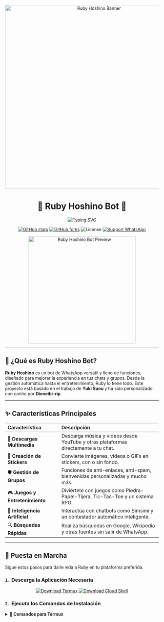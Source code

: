 <div align="center">
  <img src="https://i.imgur.com/u4sYHGA.png" alt="Ruby Hoshino Banner" width="600"/>
  <h1>🌸 Ruby Hoshino Bot 🌸</h1>
</div>

<p align="center">
  <a href="https://git.io/typing-svg">
    <img src="https://readme-typing-svg.demolab.com?font=Fira+Code&weight=700&size=25&pause=1000&color=F75389&center=true&vCenter=true&width=500&lines=✨+Bienvenido+al+repositorio+oficial+✨;Un+bot+multifuncional+para+WhatsApp;Creado+con+Node.js+y+pasión;¡Gracias+por+estar+aquí!+💖" alt="Typing SVG">
  </a>
</p>

<p align="center">
    <a href="https://github.com/Dioneibi-rip/Ruby-Hoshino-Bot"><img src="https://img.shields.io/github/stars/Dioneibi-rip/Ruby-Hoshino-Bot?style=for-the-badge&logo=github&color=E91E63" alt="GitHub stars"></a>
    <a href="https://github.com/Dioneibi-rip/Ruby-Hoshino-Bot/network/members"><img src="https://img.shields.io/github/forks/Dioneibi-rip/Ruby-Hoshino-Bot?style=for-the-badge&logo=github&color=9C27B0" alt="GitHub forks"></a>
    <img src="https://img.shields.io/github/license/Dioneibi-rip/Ruby-Hoshino-Bot?style=for-the-badge&color=2196F3" alt="License">
    <a href="https://api.whatsapp.com/send/?phone=18294868853&text=Hola,+vengo+de+GitHub+y+necesito+soporte+con+Ruby+Bot&type=phone_number&app_absent=0"><img src="https://img.shields.io/badge/WhatsApp-Soporte-25D366?style=for-the-badge&logo=whatsapp&logoColor=white" alt="Support WhatsApp"></a>
</p>

<div align="center">
  <img src="https://files.catbox.moe/atnv7f.gif" alt="Ruby Hoshino Bot Preview" width="350"/>
</div>

---

## 💎 ¿Qué es Ruby Hoshino Bot?

**Ruby Hoshino** es un bot de WhatsApp versátil y lleno de funciones, diseñado para mejorar la experiencia en tus chats y grupos. Desde la gestión automática hasta el entretenimiento, Ruby lo tiene todo. Este proyecto está basado en el trabajo de **Yuki Suou** y ha sido personalizado con cariño por **Dioneibi-rip**.

---

## ✨ Características Principales

| Característica | Descripción |
| :--- | :--- |
| 🎵 **Descargas Multimedia** | Descarga música y videos desde YouTube y otras plataformas directamente a tu chat. |
| 🎨 **Creación de Stickers** | Convierte imágenes, videos o GIFs en stickers, con o sin fondo. |
| 🛡️ **Gestión de Grupos** | Funciones de anti-enlaces, anti-spam, bienvenidas personalizadas y mucho más. |
| 🎮 **Juegos y Entretenimiento** | Diviértete con juegos como Piedra-Papel-Tijera, Tic-Tac-Toe y un sistema RPG. |
| 🤖 **Inteligencia Artificial** | Interactúa con chatbots como Simsimi y un contestador automático inteligente. |
| 🔍 **Búsquedas Rápidas** | Realiza búsquedas en Google, Wikipedia y otras fuentes sin salir de WhatsApp. |

---

## 🚀 Puesta en Marcha

Sigue estos pasos para darle vida a Ruby en tu plataforma preferida.

### `1.` Descarga la Aplicación Necesaria

<p align="center">
  <a href="https://www.mediafire.com/file/llugt4zgj7g3n3u/com.termux_1020.apk/file"><img src="https://img.shields.io/badge/Descargar-Termux-26C6DA?style=for-the-badge&logo=android" alt="Download Termux"></a>
  <a href="https://www.mediafire.com/file/bp2l6cci2p30hjv/Cloud+Shell_1.apk/file"><img src="https://img.shields.io/badge/Descargar-Cloud%20Shell-FF7043?style=for-the-badge&logo=google-cloud" alt="Download Cloud Shell"></a>
</p>

### `2.` Ejecuta los Comandos de Instalación

<details>
<summary><strong>📱 Comandos para Termux</strong></summary>

```bash
# Permite el acceso al almacenamiento
termux-setup-storage

# Actualiza los paquetes e instala las dependencias
apt update && apt upgrade -y
pkg install -y git nodejs ffmpeg imagemagick yarn

# Clona el repositorio y entra en la carpeta
git clone [https://github.com/Dioneibi-rip/Ruby-Hoshino-Bot](https://github.com/Dioneibi-rip/Ruby-Hoshino-Bot)
cd Ruby-Hoshino-Bot

# Instala todas las dependencias del proyecto
yarn install
npm install
npm update

# Inicia el bot
npm start

# Nota: Si el sistema te pregunta (Y/I/N/O/D/Z), escribe "y" y presiona Enter.
````

\</details\>

\<details\>
\<summary\>\<strong\>☁️ Comandos para Cloud Shell / VPS\</strong\>\</summary\>

```bash
# Clona el repositorio y entra en la carpeta
git clone [https://github.com/Dioneibi-rip/Ruby-Hoshino-Bot](https://github.com/Dioneibi-rip/Ruby-Hoshino-Bot)
cd Ruby-Hoshino-Bot

# Instala todas las dependencias del proyecto
yarn install
npm install

# Inicia el bot
npm start

# Asegúrate de tener Node.js v18+ instalado.
```

\</details\>

-----

## ⚙️ Configuración Inicial

Para que el bot te reconozca como propietario (owner), necesitas añadir tu número de teléfono.

1.  **Navega a la carpeta del bot** (si no estás en ella):
    ```bash
    cd Ruby-Hoshino-Bot
    ```
2.  **Abre el archivo de configuración** con nano:
    ```bash
    nano settings.js
    ```
3.  **Ubica la sección `owner`** y reemplaza el número existente con el tuyo, sin el símbolo `+`.
    ```javascript
    // Ejemplo:
    global.owner = [['5211234567890', 'Tu Nombre', true]]
    ```
4.  Guarda los cambios con `Ctrl + O`, presiona `Enter`, y sal con `Ctrl + X`.

-----

## 💬 Comunidad y Soporte

¿Tienes dudas o quieres estar al día con las novedades? ¡Únete a nuestros canales oficiales\!

\<p align="center"\>
\<a href="https://whatsapp.com/channel/0029VakLbM76mYPPFL0IFI3P"\>\<img src="https://www.google.com/search?q=https://img.shields.io/badge/Canal-Oficial-25D366%3Fstyle%3Dfor-the-badge%26logo%3Dwhatsapp%26logoColor%3Dwhite" alt="Canal Oficial"\>\</a\>
\<a href="https://chat.whatsapp.com/K2CPrOTksiA36SW6k41yuR"\>\<img src="https://www.google.com/search?q=https://img.shields.io/badge/Comunidad-Global-0088cc%3Fstyle%3Dfor-the-badge%26logo%3Dwhatsapp%26logoColor%3Dwhite" alt="Grupo Global"\>\</a\>
\</p\>

-----

## 👑 Creador y Colaboradores

Un agradecimiento especial a todos los que han hecho posible este proyecto.

\<table align="center"\>
\<tr\>
\<td align="center"\>
\<a href="https://github.com/Dioneibi-rip"\>
\<img src="https://github.com/Dioneibi-rip.png" width="150" alt="Dioneibi-rip"/\>
\<br /\>
\<sub\>\<b\>Dioneibi-rip (Creador)\</b\>\</sub\>
\</a\>
\</td\>
\</tr\>
\<tr\>
\<td align="center" colspan="2"\>
\<p\>\<b\>Colaboradores Especiales\</p\>
\</td\>
\</tr\>
\<tr\>
\<td align="center"\>
\<a href="https://github.com/nevi-dev"\>
\<img src="https://github.com/nevi-dev.png" width="130" alt="nevi-dev"/\>
\<br /\>
\<sub\>\<b\>Nevi-dev\</b\>\</sub\>
\</a\>
\</td\>
\<td align="center"\>
\<a href="https://github.com/Legna-chan"\>
\<img src="https://github.com/Legna-chan.png" width="130" alt="Legna-chan"/\>
\<br /\>
\<sub\>\<b\>Legna-chan\</b\>\</sub\>
\</a\>
\</td\>
\</tr\>
\</table\>

> [\!IMPORTANT]
> **Aviso Legal:** Este proyecto es de código abierto y fue creado con fines educativos y de desarrollo. No está afiliado de ninguna manera con WhatsApp o Meta. El uso comercial o con fines maliciosos está estrictamente prohibido.

```
```
